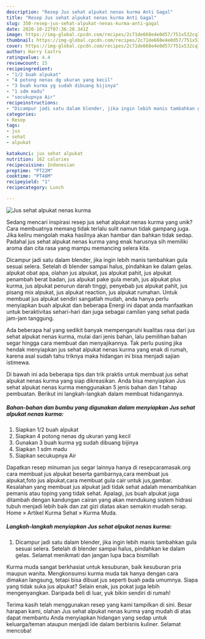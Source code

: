```yaml
---
description: "Resep Jus sehat alpukat nenas kurma Anti Gagal"
title: "Resep Jus sehat alpukat nenas kurma Anti Gagal"
slug: 350-resep-jus-sehat-alpukat-nenas-kurma-anti-gagal
date: 2020-10-22T07:36:28.341Z
image: https://img-global.cpcdn.com/recipes/2c71de668e4e0d57/751x532cq70/jus-sehat-alpukat-nenas-kurma-foto-resep-utama.jpg
thumbnail: https://img-global.cpcdn.com/recipes/2c71de668e4e0d57/751x532cq70/jus-sehat-alpukat-nenas-kurma-foto-resep-utama.jpg
cover: https://img-global.cpcdn.com/recipes/2c71de668e4e0d57/751x532cq70/jus-sehat-alpukat-nenas-kurma-foto-resep-utama.jpg
author: Harry Castro
ratingvalue: 4.4
reviewcount: 15
recipeingredient:
- "1/2 buah alpukat"
- "4 potong nenas dg ukuran yang kecil"
- "3 buah kurma yg sudah dibuang bijinya"
- "1 sdm madu"
- "secukupnya Air"
recipeinstructions:
- "Dicampur jadi satu dalam blender, jika ingin lebih manis tambahkan gula sesuai selera. Setelah di blender sampai halus, pindahkan ke dalam gelas. Selamat menikmati dan jangan lupa baca bismillah"
categories:
- Resep
tags:
- jus
- sehat
- alpukat

katakunci: jus sehat alpukat 
nutrition: 162 calories
recipecuisine: Indonesian
preptime: "PT22M"
cooktime: "PT48M"
recipeyield: "1"
recipecategory: Lunch

---
```



![Jus sehat alpukat nenas kurma](https://img-global.cpcdn.com/recipes/2c71de668e4e0d57/751x532cq70/jus-sehat-alpukat-nenas-kurma-foto-resep-utama.jpg)

Sedang mencari inspirasi resep jus sehat alpukat nenas kurma yang unik? Cara membuatnya memang tidak terlalu sulit namun tidak gampang juga. Jika keliru mengolah maka hasilnya akan hambar dan bahkan tidak sedap. Padahal jus sehat alpukat nenas kurma yang enak harusnya sih memiliki aroma dan cita rasa yang mampu memancing selera kita.

Dicampur jadi satu dalam blender, jika ingin lebih manis tambahkan gula sesuai selera. Setelah di blender sampai halus, pindahkan ke dalam gelas. alpukat obat apa, olahan jus alpukat, jus alpukat pahit, jus alpukat penambah berat badan, jus alpukat pake gula merah, jus alpukat plus kurma, jus alpukat penurun darah tinggi, penyebab jus alpukat pahit, jus pisang mix alpukat, jus alpukat reaction, jus alpukat rumahan. Untuk membuat jus alpukat sendiri sangatlah mudah, anda hanya perlu menyiapkan buah alpukat dan beberapa Energi ini dapat anda manfaatkan untuk beraktivitas sehari-hari dan juga sebagai camilan yang sehat pada jam-jam tanggung.

Ada beberapa hal yang sedikit banyak mempengaruhi kualitas rasa dari jus sehat alpukat nenas kurma, mulai dari jenis bahan, lalu pemilihan bahan segar hingga cara membuat dan menyajikannya. Tak perlu pusing jika hendak menyiapkan jus sehat alpukat nenas kurma yang enak di rumah, karena asal sudah tahu triknya maka hidangan ini bisa menjadi sajian istimewa.


Di bawah ini ada beberapa tips dan trik praktis untuk membuat jus sehat alpukat nenas kurma yang siap dikreasikan. Anda bisa menyiapkan Jus sehat alpukat nenas kurma menggunakan 5 jenis bahan dan 1 tahap pembuatan. Berikut ini langkah-langkah dalam membuat hidangannya.

<!--inarticleads1-->

##### Bahan-bahan dan bumbu yang digunakan dalam menyiapkan Jus sehat alpukat nenas kurma:

1. Siapkan 1/2 buah alpukat
1. Siapkan 4 potong nenas dg ukuran yang kecil
1. Gunakan 3 buah kurma yg sudah dibuang bijinya
1. Siapkan 1 sdm madu
1. Siapkan secukupnya Air


Dapatkan resep minuman jus segar lainnya hanya di resepcaramasak.org cara membuat jus alpukat beserta gambarnya,cara membuat jus alpukat,foto jus alpukat,cara membuat gula cair untuk jus,gambar. Kesalahan yang membuat jus alpukat jadi tidak sehat adalah menambahkan pemanis atau toping yang tidak sehat. Apalagi, jus buah alpukat juga ditambah dengan kandungan cairan yang akan mendukung sistem hidrasi tubuh menjadi lebih baik dan zat gizi diatas akan semakin mudah serap. Home » Artikel Kurma Sehat » Kurma Muda. 

<!--inarticleads2-->

##### Langkah-langkah menyiapkan Jus sehat alpukat nenas kurma:

1. Dicampur jadi satu dalam blender, jika ingin lebih manis tambahkan gula sesuai selera. Setelah di blender sampai halus, pindahkan ke dalam gelas. Selamat menikmati dan jangan lupa baca bismillah


Kurma muda sangat berkhasiat untuk kesuburan, baik kesuburan pria maupun wanita. Mengkonsumsi kurma muda tak hanya dengan cara dimakan langsung, tetapi bisa dibuat jus seperti buah pada umumnya. Siapa yang tidak suka jus alpukat? Selain enak, jus pokat juga lebih mengenyangkan. Daripada beli di luar, yuk bikin sendiri di rumah! 

Terima kasih telah menggunakan resep yang kami tampilkan di sini. Besar harapan kami, olahan Jus sehat alpukat nenas kurma yang mudah di atas dapat membantu Anda menyiapkan hidangan yang sedap untuk keluarga/teman ataupun menjadi ide dalam berbisnis kuliner. Selamat mencoba!
